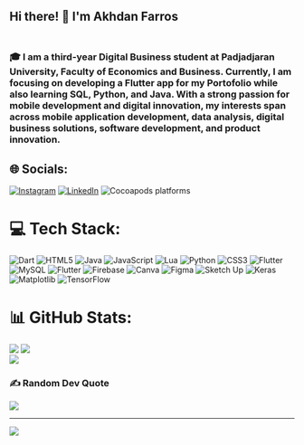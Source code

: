 ## Hi there! 👋 I'm Akhdan Farros<br><br>
### 🎓 I am a third-year Digital Business student at Padjadjaran University, Faculty of Economics and Business. Currently, I am focusing on developing a Flutter app for my Portofolio while also learning SQL, Python, and Java. With a strong passion for mobile development and digital innovation, my interests span across mobile application development, data analysis, digital business solutions, software development, and product innovation.

## 🌐 Socials:
[![Instagram](https://img.shields.io/badge/Instagram-%23E4405F.svg?logo=Instagram&logoColor=white)](https://instagram.com/akhdanfarros) [![LinkedIn](https://img.shields.io/badge/LinkedIn-%230077B5.svg?logo=linkedin&logoColor=white)](https://linkedin.com/in/akhdanfarros) ![Cocoapods platforms](https://img.shields.io/cocoapods/p/:spec)

# 💻 Tech Stack:
![Dart](https://img.shields.io/badge/dart-%230175C2.svg?style=for-the-badge&logo=dart&logoColor=white) ![HTML5](https://img.shields.io/badge/html5-%23E34F26.svg?style=for-the-badge&logo=html5&logoColor=white) ![Java](https://img.shields.io/badge/java-%23ED8B00.svg?style=for-the-badge&logo=openjdk&logoColor=white) ![JavaScript](https://img.shields.io/badge/javascript-%23323330.svg?style=for-the-badge&logo=javascript&logoColor=%23F7DF1E) ![Lua](https://img.shields.io/badge/lua-%232C2D72.svg?style=for-the-badge&logo=lua&logoColor=white) ![Python](https://img.shields.io/badge/python-3670A0?style=for-the-badge&logo=python&logoColor=ffdd54) ![CSS3](https://img.shields.io/badge/css3-%231572B6.svg?style=for-the-badge&logo=css3&logoColor=white) ![Flutter](https://img.shields.io/badge/Flutter-%2302569B.svg?style=for-the-badge&logo=Flutter&logoColor=white) ![MySQL](https://img.shields.io/badge/mysql-4479A1.svg?style=for-the-badge&logo=mysql&logoColor=white) ![Flutter](https://img.shields.io/badge/Flutter-%2302569B.svg?style=for-the-badge&logo=Flutter&logoColor=white) ![Firebase](https://img.shields.io/badge/firebase-%23039BE5.svg?style=for-the-badge&logo=firebase) ![Canva](https://img.shields.io/badge/Canva-%2300C4CC.svg?style=for-the-badge&logo=Canva&logoColor=white) ![Figma](https://img.shields.io/badge/figma-%23F24E1E.svg?style=for-the-badge&logo=figma&logoColor=white) ![Sketch Up](https://img.shields.io/badge/SketchUp-005F9E?style=for-the-badge&logo=sketchup&logoColor=white) ![Keras](https://img.shields.io/badge/Keras-%23D00000.svg?style=for-the-badge&logo=Keras&logoColor=white) ![Matplotlib](https://img.shields.io/badge/Matplotlib-%23ffffff.svg?style=for-the-badge&logo=Matplotlib&logoColor=black) ![TensorFlow](https://img.shields.io/badge/TensorFlow-%23FF6F00.svg?style=for-the-badge&logo=TensorFlow&logoColor=white)
# 📊 GitHub Stats:
![](https://github-readme-stats.vercel.app/api?username=AkhdanF&theme=ocean_dark&hide_border=true&include_all_commits=true&count_private=false)
![](https://github-readme-streak-stats.herokuapp.com/?user=AkhdanF&theme=ocean_dark&hide_border=true)<br/>
![](https://github-readme-stats.vercel.app/api/top-langs/?username=AkhdanF&theme=ocean_dark&hide_border=true&include_all_commits=true&count_private=false&layout=compact)<br/>

### ✍️ Random Dev Quote
![](https://quotes-github-readme.vercel.app/api?type=horizontal&theme=tokyonight)

---
[![](https://visitcount.itsvg.in/api?id=AkhdanF&label=Profile%20Views&icon=6&pretty=true)](https://visitcount.itsvg.in)
<!-- Proudly created with GPRM ( https://gprm.itsvg.in ) -->
